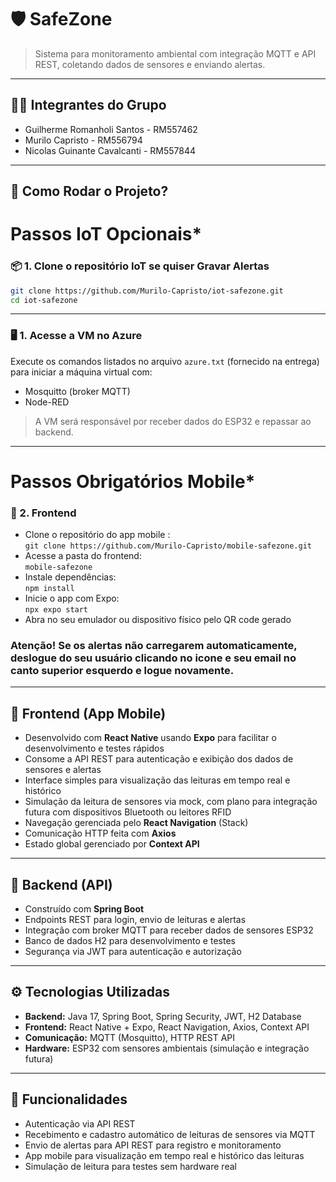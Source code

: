 # 🛡️ SafeZone

> Sistema para monitoramento ambiental com integração MQTT e API REST, coletando dados de sensores e enviando alertas.

---

## 🧑‍💻 Integrantes do Grupo
- Guilherme Romanholi Santos - RM557462  
- Murilo Capristo - RM556794  
- Nicolas Guinante Cavalcanti - RM557844  

---

## 🚀 Como Rodar o Projeto?

# Passos IoT Opcionais*
### 📦 1. Clone o repositório IoT se quiser Gravar Alertas

```bash
git clone https://github.com/Murilo-Capristo/iot-safezone.git
cd iot-safezone
```

---
### 🖥️ 1. Acesse a VM no Azure

Execute os comandos listados no arquivo `azure.txt` (fornecido na entrega) para iniciar a máquina virtual com:

- Mosquitto (broker MQTT)
- Node-RED

> A VM será responsável por receber dados do ESP32 e repassar ao backend.

---

# Passos Obrigatórios Mobile*
  
### 📲 2. Frontend
- Clone o repositório do app mobile :  
  `git clone https://github.com/Murilo-Capristo/mobile-safezone.git`  
- Acesse a pasta do frontend:  
  `mobile-safezone`  
- Instale dependências:  
  `npm install`  
- Inicie o app com Expo:  
  `npx expo start`  
- Abra no seu emulador ou dispositivo físico pelo QR code gerado

### Atenção! Se os alertas não carregarem automaticamente, deslogue do seu usuário clicando no icone e seu email no canto superior esquerdo e logue novamente.
---

## 📱 Frontend (App Mobile)

- Desenvolvido com **React Native** usando **Expo** para facilitar o desenvolvimento e testes rápidos  
- Consome a API REST para autenticação e exibição dos dados de sensores e alertas  
- Interface simples para visualização das leituras em tempo real e histórico  
- Simulação da leitura de sensores via mock, com plano para integração futura com dispositivos Bluetooth ou leitores RFID  
- Navegação gerenciada pelo **React Navigation** (Stack)  
- Comunicação HTTP feita com **Axios**  
- Estado global gerenciado por **Context API**

---

## 🔧 Backend (API)

- Construído com **Spring Boot**  
- Endpoints REST para login, envio de leituras e alertas  
- Integração com broker MQTT para receber dados de sensores ESP32  
- Banco de dados H2 para desenvolvimento e testes  
- Segurança via JWT para autenticação e autorização  

---

## ⚙️ Tecnologias Utilizadas

- **Backend:** Java 17, Spring Boot, Spring Security, JWT, H2 Database  
- **Frontend:** React Native + Expo, React Navigation, Axios, Context API  
- **Comunicação:** MQTT (Mosquitto), HTTP REST API  
- **Hardware:** ESP32 com sensores ambientais (simulação e integração futura)  

---

## 🧩 Funcionalidades

- Autenticação via API REST  
- Recebimento e cadastro automático de leituras de sensores via MQTT  
- Envio de alertas para API REST para registro e monitoramento  
- App mobile para visualização em tempo real e histórico das leituras  
- Simulação de leitura para testes sem hardware real  
